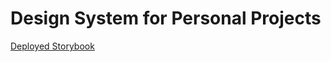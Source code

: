 # Design System for Personal Projects

[Deployed Storybook](https://larryschirmer.github.io/design-system/)
